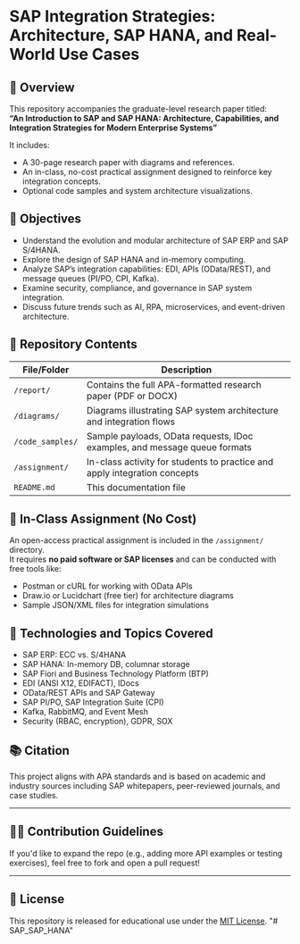 # SAP Integration Strategies: Architecture, SAP HANA, and Real-World Use Cases

## 📘 Overview
This repository accompanies the graduate-level research paper titled:  
**“An Introduction to SAP and SAP HANA: Architecture, Capabilities, and Integration Strategies for Modern Enterprise Systems”**

It includes:
- A 30-page research paper with diagrams and references.
- An in-class, no-cost practical assignment designed to reinforce key integration concepts.
- Optional code samples and system architecture visualizations.

## 🎯 Objectives
- Understand the evolution and modular architecture of SAP ERP and SAP S/4HANA.
- Explore the design of SAP HANA and in-memory computing.
- Analyze SAP’s integration capabilities: EDI, APIs (OData/REST), and message queues (PI/PO, CPI, Kafka).
- Examine security, compliance, and governance in SAP system integration.
- Discuss future trends such as AI, RPA, microservices, and event-driven architecture.

## 📁 Repository Contents
| File/Folder | Description |
|-------------|-------------|
| `/report/` | Contains the full APA-formatted research paper (PDF or DOCX) |
| `/diagrams/` | Diagrams illustrating SAP system architecture and integration flows |
| `/code_samples/` | Sample payloads, OData requests, IDoc examples, and message queue formats |
| `/assignment/` | In-class activity for students to practice and apply integration concepts |
| `README.md` | This documentation file |

## 🧠 In-Class Assignment (No Cost)
An open-access practical assignment is included in the `/assignment/` directory.  
It requires **no paid software or SAP licenses** and can be conducted with free tools like:
- Postman or cURL for working with OData APIs
- Draw.io or Lucidchart (free tier) for architecture diagrams
- Sample JSON/XML files for integration simulations

## 🧪 Technologies and Topics Covered
- SAP ERP: ECC vs. S/4HANA
- SAP HANA: In-memory DB, columnar storage
- SAP Fiori and Business Technology Platform (BTP)
- EDI (ANSI X12, EDIFACT), IDocs
- OData/REST APIs and SAP Gateway
- SAP PI/PO, SAP Integration Suite (CPI)
- Kafka, RabbitMQ, and Event Mesh
- Security (RBAC, encryption), GDPR, SOX

## 📚 Citation
This project aligns with APA standards and is based on academic and industry sources including SAP whitepapers, peer-reviewed journals, and case studies.

---

## 🙋‍♀️ Contribution Guidelines
If you'd like to expand the repo (e.g., adding more API examples or testing exercises), feel free to fork and open a pull request!

---

## 📄 License
This repository is released for educational use under the [MIT License](LICENSE).
"# SAP_SAP_HANA" 
